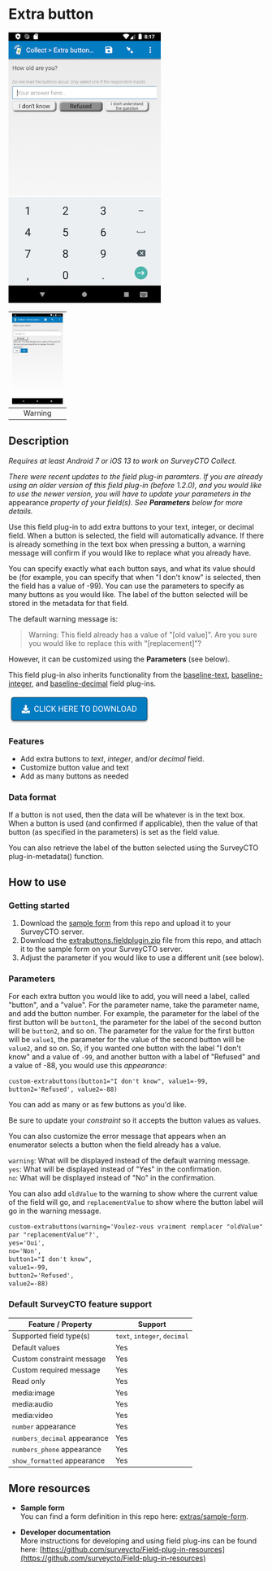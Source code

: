 # Extra button

![Category buttons](extras/extra-buttons.png)

|<img src="extras/warning-message.png" width="100px">|
|:---:|
|Warning|

## Description

*Requires at least Android 7 or iOS 13 to work on SurveyCTO Collect.*

*There were recent updates to the field plug-in paramters. If you are already using an older version of this field plug-in (before 1.2.0), and you would like to use the newer version, you will have to update your parameters in the* appearance *property of your field(s). See **Parameters** below for more details.*

Use this field plug-in to add extra buttons to your text, integer, or decimal field. When a button is selected, the field will automatically advance. If there is already something in the text box when pressing a button, a warning message will confirm if you would like to replace what you already have.

You can specify exactly what each button says, and what its value should be (for example, you can specify that when "I don't know" is selected, then the field has a value of -99). You can use the parameters to specify as many buttons as you would like. The label of the button selected will be stored in the metadata for that field.

The default warning message is:
>Warning: This field already has a value of "[old value]". Are you sure you would like to replace this with "[replacement]"?

However, it can be customized using the **Parameters** (see below).

This field plug-in also inherits functionality from the [baseline-text](https://github.com/surveycto/baseline-text), [baseline-integer](https://github.com/surveycto/baseline-integer), and [baseline-decimal](https://github.com/surveycto/baseline-decimal) field plug-ins.

[![Download now](extras/download-button.png)](https://github.com/surveycto/extra-buttons/raw/master/extrabuttons.fieldplugin.zip)

### Features

* Add extra buttons to *text*, *integer*, and/or *decimal* field.
* Customize button value and text
* Add as many buttons as needed

### Data format

If a button is not used, then the data will be whatever is in the text box. When a button is used (and confirmed if applicable), then the value of that button (as specified in the parameters) is set as the field value.

You can also retrieve the label of the button selected using the SurveyCTO plug-in-metadata() function.

## How to use

### Getting started

1. Download the [sample form](extras/sample-form) from this repo and upload it to your SurveyCTO server.
1. Download the [extrabuttons.fieldplugin.zip](https://github.com/surveycto/extra-buttons/raw/master/extrabuttons.fieldplugin.zip) file from this repo, and attach it to the sample form on your SurveyCTO server.
1. Adjust the parameter if you would like to use a different unit (see below).

### Parameters

For each extra button you would like to add, you will need a label, called "button", and a "value". For the parameter name, take the parameter name, and add the button number. For example, the parameter for the label of the first button will be `button1`, the parameter for the label of the second button will be `button2`, and so on. The parameter for the value for the first button will be `value1`, the parameter for the value of the second button will be `value2`, and so on. So, if you wanted one button with the label "I don't know" and a value of `-99`, and another button with a label of "Refused" and a value of -88, you would use this *appearance*:

    custom-extrabuttons(button1="I don't know", value1=-99, button2='Refused', value2=-88)

You can add as many or as few buttons as you'd like.

Be sure to update your *constraint* so it accepts the button values as values.

You can also customize the error message that appears when an enumerator selects a button when the field already has a value.

`warning`: What will be displayed instead of the default warning message.<br>
`yes`: What will be displayed instead of "Yes" in the confirmation.<br>
`no`: What will be displayed instead of "No" in the confirmation.

You can also add `oldValue` to the warning to show where the current value of the field will go, and `replacementValue` to show where the button label will go in the warning message.

    custom-extrabuttons(warning='Voulez-vous vraiment remplacer "oldValue" par "replacementValue"?',
    yes='Oui',
    no='Non',
    button1="I don't know",
    value1=-99,
    button2='Refused',
    value2=-88)

### Default SurveyCTO feature support

| Feature / Property | Support |
| --- | --- |
| Supported field type(s) | `text`, `integer`, `decimal`|
| Default values | Yes |
| Custom constraint message | Yes |
| Custom required message | Yes |
| Read only | Yes |
| media:image | Yes |
| media:audio | Yes |
| media:video | Yes |
| `number` appearance | Yes |
| `numbers_decimal` appearance | Yes |
| `numbers_phone` appearance | Yes |
| `show_formatted` appearance | Yes |

## More resources

* **Sample form**  
You can find a form definition in this repo here: [extras/sample-form](extras/sample-form).

* **Developer documentation**  
More instructions for developing and using field plug-ins can be found here: [https://github.com/surveycto/Field-plug-in-resources](https://github.com/surveycto/Field-plug-in-resources)

